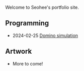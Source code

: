 Welcome to Seohee's portfolio site.

## Programming
* 2024-02-25 [Domino simulation](works/programming/001/)

## Artwork
* More to come!